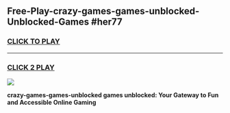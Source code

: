 
## Free-Play-crazy-games-games-unblocked-Unblocked-Games #her77
<h3>
<a href="https://news.freeplayer.one?title=crazy-games-games-unblocked&ref=8M">CLICK TO PLAY</a></h3>
<hr>

<h3>
<a href="https://news.freeplayer.one?title=crazy-games-games-unblocked&ref=8M">CLICK 2 PLAY</a>
  
</h3>

<a href="https://news.freeplayer.one?title=crazy-games-games-unblocked&ref=8M"><img src="https://clearcache.store/games.png"></a>


**crazy-games-games-unblocked games unblocked: Your Gateway to Fun and Accessible Online Gaming**
